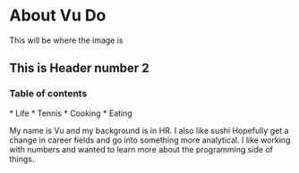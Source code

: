 <h1>About Vu Do</h1>
This will be where the image is
<h2>This is Header number 2</h2>
<h3>Table of contents</h3>
 *  Life
 *  Tennis
 *  Cooking
 *  Eating
 
 My name is Vu and my background is in HR. I also like sushi
 Hopefully get a change in career fields and go into something more analytical.
 I like working with numbers and wanted to learn more about the programming side of things.
